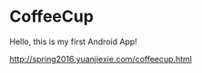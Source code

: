 # CoffeeCup


Hello, this is my first Android App!


http://spring2016.yuanjiexie.com/coffeecup.html
